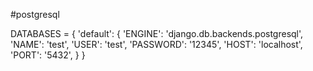 #postgresql

DATABASES = {
    'default': {
        'ENGINE': 'django.db.backends.postgresql',
        'NAME': 'test',
        'USER': 'test',
        'PASSWORD': '12345',
        'HOST': 'localhost',
        'PORT': '5432',
    }
}
